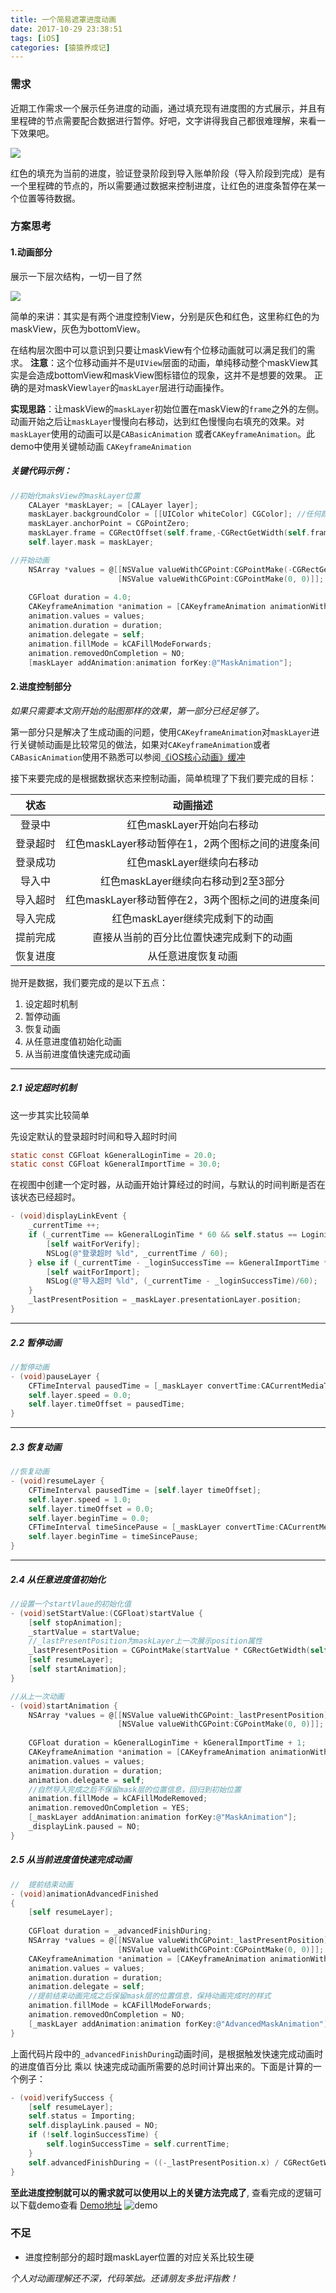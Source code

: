 ```yaml
---
title: 一个简易遮罩进度动画
date: 2017-10-29 23:38:51
tags: [iOS]
categories: [猿猿养成记]
---
```

### 需求
近期工作需求一个展示任务进度的动画，通过填充现有进度图的方式展示，并且有里程碑的节点需要配合数据进行暂停。好吧，文字讲得我自己都很难理解，来看一下效果吧。

![](http://qiniu.huyangjie.cn/coldreading/gif/animation.gif)

红色的填充为当前的进度，验证登录阶段到导入账单阶段（导入阶段到完成）是有一个里程碑的节点的，所以需要通过数据来控制进度，让红色的进度条暂停在某一个位置等待数据。
<!--more-->
### 方案思考
#### 1.动画部分
展示一下层次结构，一切一目了然

![](http://qiniu.huyangjie.cn/coldreading/jpg/%E9%81%AE%E7%BD%A9%E5%9B%BE%E5%B1%82.png)

简单的来讲：其实是有两个进度控制View，分别是灰色和红色，这里称红色的为maskView，灰色为bottomView。

在结构层次图中可以意识到只要让maskView有个位移动画就可以满足我们的需求。
__注意__：这个位移动画并不是`UIView`层面的动画，单纯移动整个maskView其实是会造成bottomView和maskView图标错位的现象，这并不是想要的效果。
正确的是对maskView`layer`的`maskLayer`层进行动画操作。

__实现思路__：让maskView的`maskLayer`初始位置在maskView的`frame`之外的左侧。动画开始之后让`maskLayer`慢慢向右移动，达到红色慢慢向右填充的效果。对`maskLayer`使用的动画可以是`CABasicAnimation` 或者`CAKeyframeAnimation`。此demo中使用关键帧动画 `CAKeyframeAnimation`

##### 关键代码示例：

``` objectivec
//初始化maksView的maskLayer位置
    CALayer *maskLayer; = [CALayer layer];
    maskLayer.backgroundColor = [[UIColor whiteColor] CGColor]; //任何颜色，用到的只是alpha
    maskLayer.anchorPoint = CGPointZero;
    maskLayer.frame = CGRectOffset(self.frame,-CGRectGetWidth(self.frame), 0);
    self.layer.mask = maskLayer;
```

``` objectivec
//开始动画
    NSArray *values = @[[NSValue valueWithCGPoint:CGPointMake(-CGRectGetWidth(self.frame), 0)],
                        [NSValue valueWithCGPoint:CGPointMake(0, 0)]];
    
    CGFloat duration = 4.0;
    CAKeyframeAnimation *animation = [CAKeyframeAnimation animationWithKeyPath:@"position"];
    animation.values = values;
    animation.duration = duration;
    animation.delegate = self;
    animation.fillMode = kCAFillModeForwards;
    animation.removedOnCompletion = NO;
    [maskLayer addAnimation:animation forKey:@"MaskAnimation"];
```

#### 2.进度控制部分

*如果只需要本文刚开始的贴图那样的效果，第一部分已经足够了。*

第一部分只是解决了生成动画的问题，使用`CAKeyframeAnimation`对`maskLayer`进行关键帧动画是比较常见的做法，如果对`CAKeyframeAnimation`或者`CABasicAnimation`使用不熟悉可以参阅[《iOS核心动画》缓冲](https://zsisme.gitbooks.io/ios-/content/chapter10/easing.html)

接下来要完成的是根据数据状态来控制动画，简单梳理了下我们要完成的目标：

|状态|动画描述|
|:-:|:-:|
|登录中|红色maskLayer开始向右移动|
|登录超时|红色maskLayer移动暂停在1，2两个图标之间的进度条间|
|登录成功|红色maskLayer继续向右移动|
|导入中|红色maskLayer继续向右移动到2至3部分|
|导入超时|红色maskLayer移动暂停在2，3两个图标之间的进度条间|
|导入完成|红色maskLayer继续完成剩下的动画|
|提前完成|直接从当前的百分比位置快速完成剩下的动画|
|恢复进度|从任意进度恢复动画|

抛开是数据，我们要完成的是以下五点：

1. 设定超时机制
2. 暂停动画
3. 恢复动画
4. 从任意进度值初始化动画
5. 从当前进度值快速完成动画

---
##### 2.1 设定超时机制

这一步其实比较简单

先设定默认的登录超时时间和导入超时时间

``` objectivec
static const CGFloat kGeneralLoginTime = 20.0;
static const CGFloat kGeneralImportTime = 30.0;
```

在视图中创建一个定时器，从动画开始计算经过的时间，与默认的时间判断是否在该状态已经超时。

``` objectivec
- (void)displayLinkEvent {
    _currentTime ++;
    if (_currentTime == kGeneralLoginTime * 60 && self.status == Logining) {
        [self waitForVerify];
        NSLog(@"登录超时 %ld", _currentTime / 60);
    } else if (_currentTime - _loginSuccessTime == kGeneralImportTime * 60 && self.status == Importing) {
        [self waitForImport];
        NSLog(@"导入超时 %ld", (_currentTime - _loginSuccessTime)/60);
    }
    _lastPresentPosition = _maskLayer.presentationLayer.position;
}
```

---
##### 2.2 暂停动画

``` objectivec
//暂停动画
- (void)pauseLayer {
    CFTimeInterval pausedTime = [_maskLayer convertTime:CACurrentMediaTime() fromLayer:nil];
    self.layer.speed = 0.0;
    self.layer.timeOffset = pausedTime;
} 
```


---
##### 2.3 恢复动画

``` objectivec
//恢复动画
- (void)resumeLayer {
    CFTimeInterval pausedTime = [self.layer timeOffset];
    self.layer.speed = 1.0;
    self.layer.timeOffset = 0.0;
    self.layer.beginTime = 0.0;
    CFTimeInterval timeSincePause = [_maskLayer convertTime:CACurrentMediaTime() fromLayer:nil] - pausedTime;
    self.layer.beginTime = timeSincePause;
}
```

---
##### 2.4 从任意进度值初始化

``` objectivec
//设置一个startVlaue的初始化值
- (void)setStartValue:(CGFloat)startValue {
    [self stopAnimation];
    _startValue = startValue;
    //_lastPresentPosition为maskLayer上一次展示position属性
    _lastPresentPosition = CGPointMake(startValue * CGRectGetWidth(self.frame) - CGRectGetWidth(self.frame), 0);
    [self resumeLayer];
    [self startAnimation];
}
```

``` objectivec
//从上一次动画
- (void)startAnimation {
    NSArray *values = @[[NSValue valueWithCGPoint:_lastPresentPosition],
                        [NSValue valueWithCGPoint:CGPointMake(0, 0)]];
    
    CGFloat duration = kGeneralLoginTime + kGeneralImportTime + 1;
    CAKeyframeAnimation *animation = [CAKeyframeAnimation animationWithKeyPath:@"position"];
    animation.values = values;
    animation.duration = duration;
    animation.delegate = self;
    //自然导入完成之后不保留mask层的位置信息，回归到初始位置
    animation.fillMode = kCAFillModeRemoved;
    animation.removedOnCompletion = YES;
    [_maskLayer addAnimation:animation forKey:@"MaskAnimation"];
    _displayLink.paused = NO;
}
```

##### 2.5 从当前进度值快速完成动画

``` objectivec
//  提前结束动画
- (void)animationAdvancedFinished
{
    [self resumeLayer];
    
    CGFloat duration = _advancedFinishDuring;
    NSArray *values = @[[NSValue valueWithCGPoint:_lastPresentPosition],
                        [NSValue valueWithCGPoint:CGPointMake(0, 0)]];
    CAKeyframeAnimation *animation = [CAKeyframeAnimation animationWithKeyPath:@"position"];
    animation.values = values;
    animation.duration = duration;
    animation.delegate = self;
    //提前结束动画完成之后保留mask层的位置信息，保持动画完成时的样式
    animation.fillMode = kCAFillModeForwards;
    animation.removedOnCompletion = NO;
    [_maskLayer addAnimation:animation forKey:@"AdvancedMaskAnimation"];
}
```

上面代码片段中的`_advancedFinishDuring`动画时间，是根据触发快速完成动画时的进度值百分比 乘以 快速完成动画所需要的总时间计算出来的。下面是计算的一个例子：

``` objectivec
- (void)verifySuccess {
    [self resumeLayer];
    self.status = Importing;
    self.displayLink.paused = NO;
    if (!self.loginSuccessTime) {
        self.loginSuccessTime = self.currentTime;
    }
    self.advancedFinishDuring = ((-_lastPresentPosition.x) / CGRectGetWidth(self.frame)) * kGeneralCacheCompleteTime;
}
```

 __至此进度控制就可以的需求就可以使用以上的关键方法完成了__, 查看完成的逻辑可以下载demo查看
  [Demo地址](https://github.com/HuyangJake/SimpleMaskAnimation)
 ![demo](http://qiniu.huyangjie.cn/coldreading/jpg/maskAnimation.png-blog)

### 不足
* 进度控制部分的超时跟maskLayer位置的对应关系比较生硬


*个人对动画理解还不深，代码笨拙。还请朋友多批评指教！*







